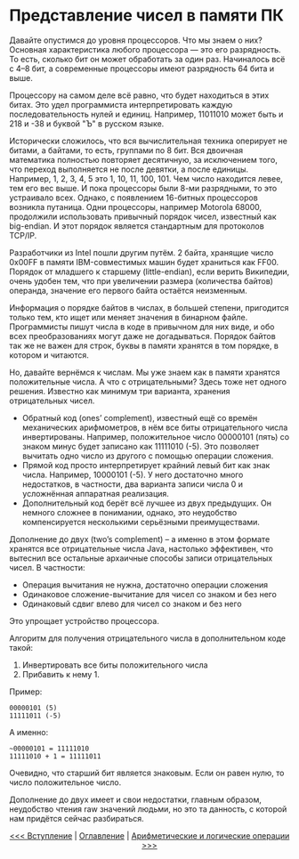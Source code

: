 Представление чисел в памяти ПК
===============================

Давайте опустимся до уровня процессоров. Что мы знаем о них? Основная характеристика любого процессора — это его разрядность. То есть, сколько бит он может обработать за один раз. Начиналось всё с 4–8 бит, а современные процессоры имеют разрядность 64 бита и выше.

Процессору на самом деле всё равно, что будет находиться в этих битах. Это удел программиста интерпретировать каждую последовательность нулей и единиц. Например, 11011010 может быть и 218 и -38 и буквой "Ъ" в русском языке.

Исторически сложилось, что вся вычислительная техника оперирует не битами, а байтами, то есть, группами по 8 бит. Вся двоичная математика полностью повторяет десятичную, за исключением того, что переход выполняется не после девятки, а после единицы. Например, 1, 2, 3, 4, 5 это 1, 10, 11, 100, 101. Чем число находится левее, тем его вес выше.
И пока процессоры были 8-ми разрядными, то это устраивало всех. Однако, с появлением 16-битных процессоров возникла путаница. Одни процессоры, например Motorola 68000, продолжили использовать привычный порядок чисел, известный как big-endian. И этот порядок является стандартным для протоколов TCP/IP.

Разработчики из Intel пошли другим путём. 2 байта, хранящие число 0x00FF в памяти IBM-совместимых машин будет храниться как FF00. Порядок от младшего к старшему (little-endian), если верить Википедии, очень удобен тем, что при увеличении размера (количества байтов) операнда, значение его первого байта остаётся неизменным.

Информация о порядке байтов в числах, в большей степени, пригодится только тем, кто ищет или меняет значения в бинарном файле. Программисты пишут числа в коде в привычном для них виде, и обо всех преобразованиях могут даже не догадываться. 
Порядок байтов так же не важен для строк, буквы в памяти хранятся в том порядке, в котором и читаются.

Но, давайте вернёмся к числам. Мы уже знаем как в памяти хранятся положительные числа. А что с отрицательными? Здесь тоже нет одного решения. Известно как минимум три варианта, хранения отрицательных чисел.

* Обратный код (ones’ complement), известный ещё со времён механических арифмометров, в нём все биты отрицательного числа инвертированы. Например, положительное число 00000101 (пять) со знаком минус будет записано как 11111010 (-5). Это позволяет вычитать одно число из другого с помощью операции сложения.
* Прямой код просто интерпретирует крайний левый бит как знак числа. Например, 10000101 (-5). У него достаточно много недостатков, в частности, два варианта записи числа 0 и усложнённая аппаратная реализация.
* Дополнительный код берёт всё лучшее из двух предыдущих. Он немного сложнее в понимании, однако, это неудобство компенсируется несколькими серьёзными преимуществами.

Дополнение до двух (two’s complement) – а именно в этом формате хранятся все отрицательные числа Java, настолько эффективен, что вытеснил все остальные архаичные способы записи отрицательных чисел. В частности:

* Операция вычитания не нужна, достаточно операции сложения
*	Одинаковое сложение-вычитание для чисел со знаком и без него
*	Одинаковый сдвиг влево для чисел со знаком и без него

Это упрощает устройство процессора.

Алгоритм для получения отрицательного числа в дополнительном коде такой:

1.	Инвертировать все биты положительного числа
2.	Прибавить к нему 1.

Пример:

```
00000101 (5)
11111011 (-5)
```

А именно: 

```
~00000101 = 11111010
11111010 + 1 = 11111011
```

Очевидно, что старший бит является знаковым. Если он равен нулю, то число положительное число.

Дополнение до двух имеет и свои недостатки, главным образом, неудобство чтения raw значений людьми, но это та данность, с которой нам придётся сейчас разбираться.

<p align="center">
   <a href="unsigned-java-numbers.md"><<< Вступление</a> | <a href="toc.md">Оглавление</a> | <a href="
numbers-in-memory.md ">Арифметические и логические операции >>></a>
</p>
